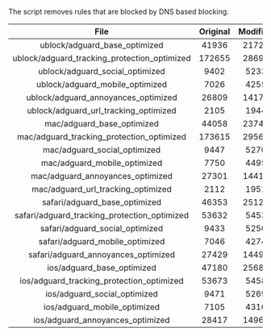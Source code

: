 The script removes rules that are blocked by DNS based blocking.


| File | Original | Modified |
|:----:|:-----:|:-----:|
| ublock/adguard_base_optimized | 41936 | 21729 |
| ublock/adguard_tracking_protection_optimized | 172655 | 28698 |
| ublock/adguard_social_optimized | 9402 | 5233 |
| ublock/adguard_mobile_optimized | 7026 | 4255 |
| ublock/adguard_annoyances_optimized | 26809 | 14177 |
| ublock/adguard_url_tracking_optimized | 2105 | 1944 |
| mac/adguard_base_optimized | 44058 | 23749 |
| mac/adguard_tracking_protection_optimized | 173615 | 29562 |
| mac/adguard_social_optimized | 9447 | 5270 |
| mac/adguard_mobile_optimized | 7750 | 4495 |
| mac/adguard_annoyances_optimized | 27301 | 14416 |
| mac/adguard_url_tracking_optimized | 2112 | 1951 |
| safari/adguard_base_optimized | 46353 | 25129 |
| safari/adguard_tracking_protection_optimized | 53632 | 5453 |
| safari/adguard_social_optimized | 9433 | 5250 |
| safari/adguard_mobile_optimized | 7046 | 4274 |
| safari/adguard_annoyances_optimized | 27429 | 14490 |
| ios/adguard_base_optimized | 47180 | 25683 |
| ios/adguard_tracking_protection_optimized | 53673 | 5458 |
| ios/adguard_social_optimized | 9471 | 5269 |
| ios/adguard_mobile_optimized | 7105 | 4316 |
| ios/adguard_annoyances_optimized | 28417 | 14966 |